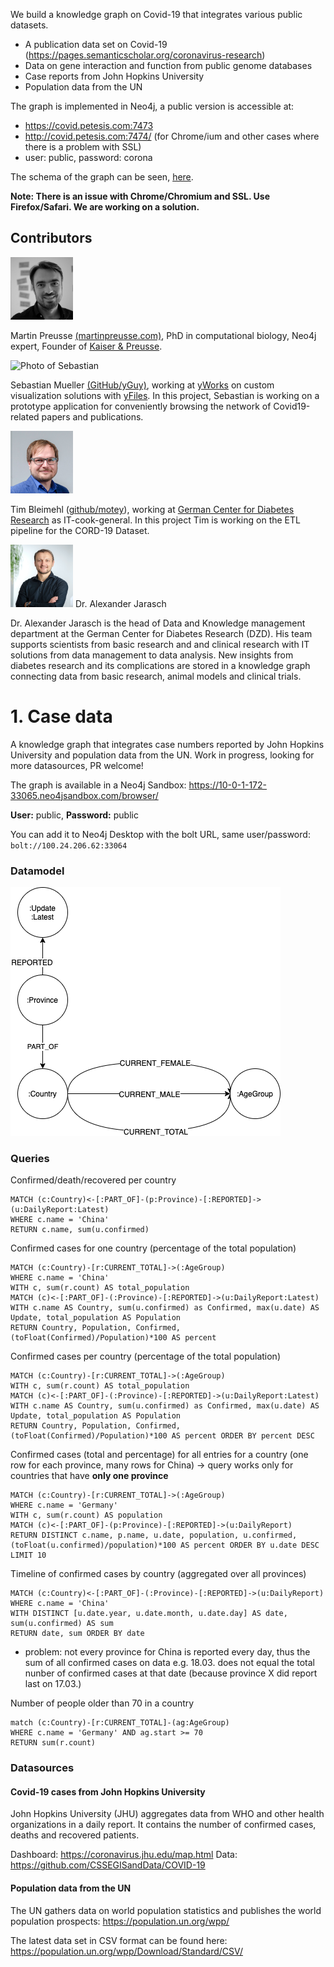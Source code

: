 We build a knowledge graph on Covid-19 that integrates various public datasets.

- A publication data set on Covid-19 (https://pages.semanticscholar.org/coronavirus-research)
- Data on gene interaction and function from public genome databases
- Case reports from John Hopkins University
- Population data from the UN

The graph is implemented in Neo4j, a public version is accessible at:

- https://covid.petesis.com:7473
- http://covid.petesis.com:7474/ (for Chrome/ium and other cases where there is a problem with SSL)
- user: public, password: corona

The schema of the graph can be seen, [here](https://www.yworks.com/yed-live/?file=https://gist.githubusercontent.com/yGuy/27c2412bbf0724464c396fe2dc2a6851/raw/1bbd411619478ba1d500cea079de4d25ce947707/CovidGraphSchemaCleaned). 

**Note: There is an issue with Chrome/Chromium and SSL. Use Firefox/Safari. We are working on a solution.**


## Contributors

<img src="martin.jpg" width="100">
 
Martin Preusse [(martinpreusse.com)](https://martinpreusse.com), PhD in computational biology, Neo4j expert, Founder of [Kaiser & Preusse](https://kaiser-preusse.com).

 
![Photo of Sebastian](https://avatars2.githubusercontent.com/u/2486305?v=4&s=96) 
 
Sebastian Mueller [(GitHub/yGuy)](https://github.com/yguy), working at [yWorks](https://yworks.com) on custom visualization solutions with [yFiles](https://www.yworks.com/yfiles). In this project, Sebastian is working on a prototype application for conveniently browsing the network of Covid19-related papers and publications.


<img src="tim.jpg" width="100">

Tim Bleimehl ([github/motey](https://github.com/motey)), working at [German Center for Diabetes Research](https://www.dzd-ev.de) as IT-cook-general.
In this project Tim is working on the ETL pipeline for the CORD-19 Dataset.


<img src="alex.jpg" width="100">
Dr. Alexander Jarasch

Dr. Alexander Jarasch is the head of Data and Knowledge management department at the German Center for Diabetes Research (DZD). His team supports scientists from basic research and and clinical research with IT solutions from data management to data analysis. New insights from diabetes research and its complications are stored in a knowledge graph connecting data from basic research, animal models and clinical trials.






# 1. Case data

A knowledge graph that integrates case numbers reported by John Hopkins University and population data from the UN. Work in progress, looking for more datasources, PR welcome!

The graph is available in a Neo4j Sandbox: https://10-0-1-172-33065.neo4jsandbox.com/browser/

**User:** public, **Password:** public

You can add it to Neo4j Desktop with the bolt URL, same user/password: `bolt://100.24.206.62:33064`

### Datamodel 
![Data Model](datamodel.png)

### Queries

Confirmed/death/recovered per country

```cypher
MATCH (c:Country)<-[:PART_OF]-(p:Province)-[:REPORTED]->(u:DailyReport:Latest)
WHERE c.name = 'China'
RETURN c.name, sum(u.confirmed)
```

Confirmed cases for one country (percentage of the total population)

```cypher
MATCH (c:Country)-[r:CURRENT_TOTAL]->(:AgeGroup)
WHERE c.name = 'China'
WITH c, sum(r.count) AS total_population
MATCH (c)<-[:PART_OF]-(:Province)-[:REPORTED]->(u:DailyReport:Latest)
WITH c.name AS Country, sum(u.confirmed) as Confirmed, max(u.date) AS Update, total_population AS Population
RETURN Country, Population, Confirmed, (toFloat(Confirmed)/Population)*100 AS percent
```


Confirmed cases per country (percentage of the total population)

```cypher
MATCH (c:Country)-[r:CURRENT_TOTAL]->(:AgeGroup)
WITH c, sum(r.count) AS total_population
MATCH (c)<-[:PART_OF]-(:Province)-[:REPORTED]->(u:DailyReport:Latest)
WITH c.name AS Country, sum(u.confirmed) as Confirmed, max(u.date) AS Update, total_population AS Population
RETURN Country, Population, Confirmed, (toFloat(Confirmed)/Population)*100 AS percent ORDER BY percent DESC
```

Confirmed cases (total and percentage) for all entries for a country (one row for each province, many rows for China) -> query works only for countries that have **only one province**

```cypher
MATCH (c:Country)-[r:CURRENT_TOTAL]->(:AgeGroup)
WHERE c.name = 'Germany'
WITH c, sum(r.count) AS population
MATCH (c)<-[:PART_OF]-(p:Province)-[:REPORTED]->(u:DailyReport)
RETURN DISTINCT c.name, p.name, u.date, population, u.confirmed, (toFloat(u.confirmed)/population)*100 AS percent ORDER BY u.date DESC LIMIT 10
```

Timeline of confirmed cases by country (aggregated over all provinces)

```cypher
MATCH (c:Country)<-[:PART_OF]-(:Province)-[:REPORTED]->(u:DailyReport)
WHERE c.name = 'China'
WITH DISTINCT [u.date.year, u.date.month, u.date.day] AS date, sum(u.confirmed) AS sum
RETURN date, sum ORDER BY date
```

- problem: not every province for China is reported every day, thus the sum of all confirmed cases on data e.g. 18.03. does not equal the total nunber of confirmed cases at that date (because province X did report last on 17.03.) 

Number of people older than 70 in a country

```cypher
match (c:Country)-[r:CURRENT_TOTAL]-(ag:AgeGroup)
WHERE c.name = 'Germany' AND ag.start >= 70
RETURN sum(r.count)
```

### Datasources

#### Covid-19 cases from John Hopkins University

John Hopkins University (JHU) aggregates data from WHO and other health organizations in a daily report. It contains the number of confirmed cases, deaths and recovered patients.

Dashboard: https://coronavirus.jhu.edu/map.html
Data: https://github.com/CSSEGISandData/COVID-19

#### Population data from the UN

The UN gathers data on world population statistics and publishes the world population prospects: https://population.un.org/wpp/

The latest data set in CSV format can be found here: https://population.un.org/wpp/Download/Standard/CSV/

